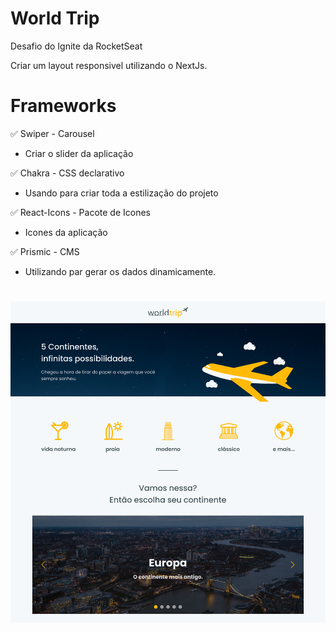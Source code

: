 # World Trip

Desafio do Ignite da RocketSeat

Criar um layout responsivel utilizando o NextJs.

# Frameworks

 ✅ Swiper - Carousel
  * Criar o slider da aplicação

 ✅ Chakra - CSS declarativo
  * Usando para criar toda a estilização do projeto

 ✅ React-Icons - Pacote de Icones
  * Icones da aplicação

 ✅ Prismic - CMS
  * Utilizando par gerar os dados dinamicamente.

#

<div>

<div>
<img src="./public/Home.png" alt="drawing" width="1000"/>
